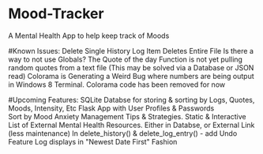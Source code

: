 # Mood-Tracker
A Mental Health App to help keep track of Moods

#Known Issues:
	Delete Single History Log Item Deletes Entire File
	Is there a way to not use Globals?
	The Quote of the day Function is not yet pulling random quotes from a text file (This may be solved via a Database or JSON read)
	Colorama is Generating a Weird Bug where numbers are being output in Windows 8 Terminal.  Colorama code has been removed for now

#Upcoming Features:
	SQLite Databse for storing & sorting by Logs, Quotes, Moods, Intensity, Etc
	Flask App with User Profiles & Passwords	
	Sort by Mood
	Anxiety Management Tips & Strategies.  Static & Interactive
	List of External Mental Health Resources.  Either in Databse, or External Link (less maintenance)
	In delete_history() & delete_log_entry() - add Undo Feature
	Log displays in "Newest Date First" Fashion

